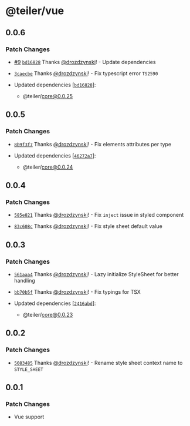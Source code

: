 # @teiler/vue

## 0.0.6

### Patch Changes

- [#9](https://github.com/nerdslabs/teiler/pull/9) [`bd16828`](https://github.com/nerdslabs/teiler/commit/bd168288b500a340ae922fa0e6d97ade3be0bdc0) Thanks [@drozdzynski](https://github.com/drozdzynski)! - Update dependencies

- [`3caecbe`](https://github.com/nerdslabs/teiler/commit/3caecbefaa4c0fa214be0d551bd16a6ded2bc128) Thanks [@drozdzynski](https://github.com/drozdzynski)! - Fix typescript error `TS2590`

- Updated dependencies [[`bd16828`](https://github.com/nerdslabs/teiler/commit/bd168288b500a340ae922fa0e6d97ade3be0bdc0)]:
  - @teiler/core@0.0.25

## 0.0.5

### Patch Changes

- [`8b9f3f7`](https://github.com/nerdslabs/teiler/commit/8b9f3f7958262b9bfa10aee5fc4fc846682a60e1) Thanks [@drozdzynski](https://github.com/drozdzynski)! - Fix elements attributes per type

- Updated dependencies [[`46272a7`](https://github.com/nerdslabs/teiler/commit/46272a7fe16ed077053ba75c2a2a299a77d55751)]:
  - @teiler/core@0.0.24

## 0.0.4

### Patch Changes

- [`585e821`](https://github.com/nerdslabs/teiler/commit/585e8212fb961bf20919de90bea9653155c2ebd8) Thanks [@drozdzynski](https://github.com/drozdzynski)! - Fix `inject` issue in styled component

- [`83c608c`](https://github.com/nerdslabs/teiler/commit/83c608c5dafe0ba99562a0b9752197518c301de2) Thanks [@drozdzynski](https://github.com/drozdzynski)! - Fix style sheet default value

## 0.0.3

### Patch Changes

- [`561aaa4`](https://github.com/nerdslabs/teiler/commit/561aaa4b1ffaba4264551501adcdd01655b108eb) Thanks [@drozdzynski](https://github.com/drozdzynski)! - Lazy initialize StyleSheet for better handling

- [`bb70b5f`](https://github.com/nerdslabs/teiler/commit/bb70b5f6a376b67c4d8e0fea7bcf8fbe3f2ae4b7) Thanks [@drozdzynski](https://github.com/drozdzynski)! - Fix typings for TSX

- Updated dependencies [[`2416abd`](https://github.com/nerdslabs/teiler/commit/2416abd6e7c91ca77c4d27f3541588eadd795dd4)]:
  - @teiler/core@0.0.23

## 0.0.2

### Patch Changes

- [`5083485`](https://github.com/nerdslabs/teiler/commit/508348594b2dacbd62942e600e7b782257dcbf5b) Thanks [@drozdzynski](https://github.com/drozdzynski)! - Rename style sheet context name to `STYLE_SHEET`

## 0.0.1

### Patch Changes

- Vue support
